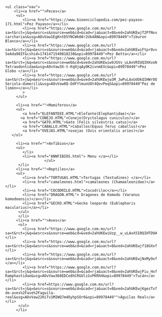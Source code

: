 <html>
   <head>
      <title>Menú Desplegable</title>
      <style type="text/css">
       *{
         padding:0px;
         margin:0px;
        }
        #header{
        margin:auto;
        width:500px;
        font family: Arial, Helcetica, Sans- serif;
        }
        ul, ol {
       list-style:none;
        }
       .nav li a {
        background-color:#000;
        color:#fff;
       text-decoration:none;
       padding:10px 15px;
        display:block;
       }
       .nav li a {
        background-color:# pink
       }        
      .nav> li {
        float:left;
      }
      .nav li ul{
       display:none;
       position:absolute;
       min-width:140px;
      }
      .nav li:hover > ul {
       display:block;
      }
</style>
   </head>
       
   <body>
    
   <div id="header">
    
    <ul class="nav">
        <li><a href="">Peces</a>
         <ul>
            <li><a href="https://www.bioenciclopedia.com/pez-payaso-171.html">Pez Payaso</a></li>        
            <li><a href="https://www.google.com.mx/url?sa=t&rct=j&q=&esrc=s&source=web&cd=&cad=rja&uact=8&ved=2ahUKEwjT2PfNvvuLAxXbmO4BHUXAH5AQFnoECDgQAQ&url=https%3A%2F%2Fwww.fishipedia.es%2Fpez%2Fcarcharodon-carcharias&usg=AOvVaw1EgKntD5YNCWk08r2Ub4AN&opi=89978449">Tiburon Blanco</a></li>
            <li><a href="https://www.google.com.mx/url?sa=t&rct=j&q=&esrc=s&source=web&cd=&cad=rja&uact=8&ved=2ahUKEwiFtpr0vvuLAxWKLkQIHSZ4A14QFnoECEUQAQ&url=https%3A%2F%2Fes.wikipedia.org%2Fwiki%2FBetta_splendens&usg=AOvVaw3cbJ8QPsYSuD-SeAda98IF&cshid=1741471549818230&opi=89978449">Pez Betta</a></li>
            <li><a href="https://www.google.com.mx/url?sa=t&rct=j&q=&esrc=s&source=web&cd=&ved=2ahUKEwiw9JGVv_uLAxVRIUQIHXvoNq0QFnoECDUQAQ&url=https%3A%2F%2Fmexico.inaturalist.org%2Ftaxa%2F49266-Tetraodontidae&usg=AOvVaw3X-t-Kq9jqAyOK2ivnmEXc&opi=89978449">Pez Globo </a></li>
            <li><a href="https://www.google.com.mx/url?sa=t&rct=j&q=&esrc=s&source=web&cd=&ved=2ahUKEwjw3M_JwPuLAxUdOkQIHWrOOJUQFnoECGQQAQ&url=https%3A%2F%2Fecuador.inaturalist.org%2Ftaxa%2F51549-Seriola-dumerili&usg=AOvVaw0Q-DdFYlmunUOt4QovPeqS&opi=89978449"Pez de limón></a></li>
            >
         </ul>
      
         <li><a href="">Mamiferos</a>
         <ul>        
            <a href="ELEFANTEEE.HTML">Elefante(Elephantidae)</a>
           <a href="CONEJO.HTML">Conejo(Oryctolagus cuniculus)</a>
            <a href="GATO.HTML">Gato (Felis silvestris catus)</a>
            <a href="CABALLO.HTML">Caballos(Equus ferus caballus)</a>
            <a href="OVEJAS.HTML">ovejas (Ovis orientalis aries)</a>
       </ul>
     
         <li><a href="">Anfibios</a>
         <ul>        
            </li>
            <li><a href="ANNFIBIOS.html"> Menu </a></li>
                      </ul>
          </li>
         <li><a href="">Reptiles</a>
         <ul>        
            <li><a href="TORTUGAS.HTML">Tortugas (Testudines) </a></li>
            <li><a href="camaleones.html">camaleones (Chamaeleonidae)</a></li>
            <li><a href="COCODRILO.HTML">Cocodriloc</a></li>
            <li><a href="DRAGON.HTML"> Dragones de Komodo (Varanus komodoensis)</a></li>
            <li><a href="GECKO.HTML">Gecko leopardo (Eublepharis macularius)</a></li>
          </ul>
          </li>
         <li><a href="">Aves</a> 
          <ul>        
            <li><a href="https://www.google.com.mx/url?sa=t&rct=j&q=&esrc=s&source=web&cd=&ved=2ahUKEwiUzp__w_uLAxX5I0QIHTD9AcQQFnoECF4QAQ&url=https%3A%2F%2Fes.wikipedia.org%2Fwiki%2FTrochilidae&usg=AOvVaw357iRIsVSrnygql_lvGQVp&opi=89978449">Colibrí</a></li>
            <li><a href="https://www.google.com.mx/url?sa=t&rct=j&q=&esrc=s&source=web&cd=&cad=rja&uact=8&ved=2ahUKEwjf18GXxfuLAxXWDkQIHWX0Hv0QFnoECGYQAQ&url=https%3A%2F%2Fes.wikipedia.org%2Fwiki%2FAnas_platyrhynchos_domesticus&usg=AOvVaw1BDtu8T_aFTxMZo5hGuxxa&opi=89978449">Pato</a></li>
            <li><a href="https://www.google.com.mx/url?sa=t&rct=j&q=&esrc=s&source=web&cd=&cad=rja&uact=8&ved=2ahUKEwjNxMy9xfuLAxVTI0QIHX82Mc0QFnoECGsQAQ&url=https%3A%2F%2Fwww.nationalgeographicla.com%2Fanimales%2Fpinguinos&usg=AOvVaw2cp63JthyprJKE_zcxgtly&opi=89978449">Pingüinos </a></li>
            <li><a href="https://www.google.com.mx/url?sa=t&rct=j&q=&esrc=s&source=web&cd=&cad=rja&uact=8&ved=2ahUKEwjPiu_HxfuLAxVKLUQIHVGNJVoQFnoECFwQAQ&url=https%3A%2F%2Fmexico.inaturalist.org%2Ftaxa%2F18485-Ramphastidae&usg=AOvVaw368EDCe8hCRGUliGsPKRhH&opi=89978449">Tucán</a></li>
            <li><a href=https://www.google.com.mx/url?sa=t&rct=j&q=&esrc=s&source=web&cd=&cad=rja&uact=8&ved=2ahUKEwjKgezTxfuLAxXmhu4BHVNCI4kQFnoECDUQAQ&url=https%3A%2F%2Fwww.audubon.org%2Fes%2Fguia-de-aves%2Fave%2Faguila-real&usg=AOvVaw22HiTv1MIWQ7m4OyhpSOr6&opi=89978449"">Águilas Real</a></li>
          </ul>
         </li>
</body>
</html>
